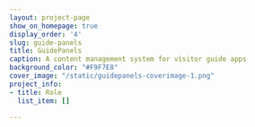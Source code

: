 ```yaml
---
layout: project-page
show_on_homepage: true
display_order: '4'
slug: guide-panels
title: GuidePanels
caption: A content management system for visitor guide apps
background_color: "#F9F7E8"
cover_image: "/static/guidepanels-coverimage-1.png"
project_info:
- title: Role
  list_item: []

---
```


